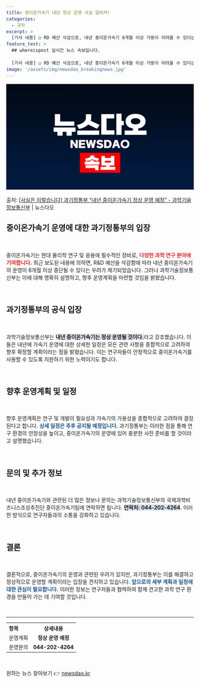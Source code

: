 ```yaml
---
title: 중이온가속기 내년 정상 운영 사실 알려져!
categories:
  - 과학
excerpt: >
  [기사 내용] ○ RD 예산 삭감으로, 내년 중이온가속기 6개월 이상 가동이 어려울 수 있다는 보도 [과기정…
feature_text: >
  ## whereispost 실시간 뉴스 속보입니다.

  [기사 내용] ○ RD 예산 삭감으로, 내년 중이온가속기 6개월 이상 가동이 어려울 수 있다는 보도 [과기정…
image: '/assets/img/newsdao_breakingnews.jpg'
---
```


![뉴스다오 속보](/assets/img/newsdao_breakingnews.jpg)

<p>출처: <a href="https://newsdao.kr/1957" rel="dofollow">[사실은 이렇습니다] 과기정통부 “내년 중이온가속기 정상 운영 예정” - 과학기술정보통신부</a> | 뉴스다오</p>

<h2 data-ke-size="size26">중이온가속기 운영에 대한 과기정통부의 입장</h2>

<p data-ke-size="size16">&nbsp;</p>

중이온가속기는 현대 물리학 연구 및 응용에 필수적인 장비로, <b><span style="color: #ee2323;">다양한 과학 연구 분야에 기여합니다.</span></b> 최근 보도된 내용에 의하면, R&D 예산을 삭감함에 따라 내년 중이온가속기의 운영이 6개월 이상 중단될 수 있다는 우려가 제기되었습니다. 그러나 과학기술정보통신부는 이에 대해 명확히 설명하고, 향후 운영계획을 마련할 것임을 밝혔습니다. 

<p data-ke-size="size16">&nbsp;</p>

<h2 data-ke-size="size26">과기정통부의 공식 입장</h2>

<p data-ke-size="size16">&nbsp;</p>

과학기술정보통신부는 <b><span style="background-color: #21538527;">내년 중이온가속기는 정상 운영될 것이다.</span></b>라고 강조했습니다. 이들은 내년에 가속기 운영에 대한 상세한 일정은 모든 관련 사항을 종합적으로 고려하여 향후 확정할 계획이라는 점을 밝혔습니다. 이는 연구자들이 안정적으로 중이온가속기를 사용할 수 있도록 지원하기 위한 노력이기도 합니다.

<p data-ke-size="size16">&nbsp;</p>

<h2 data-ke-size="size26">향후 운영계획 및 일정</h2>

<p data-ke-size="size16">&nbsp;</p>

향후 운영계획은 연구 및 개발의 필요성과 가속기의 가용성을 종합적으로 고려하여 결정된다고 합니다. <b><span style="color: #1a5490;">상세 일정은 추후 공지될 예정입니다.</span></b> 과기정통부는 이러한 점을 통해 연구 환경의 안정성을 높이고, 중이온가속기의 운영에 있어 충분한 사전 준비를 할 것이라고 설명했습니다.

<p data-ke-size="size16">&nbsp;</p>

<h2 data-ke-size="size26">문의 및 추가 정보</h2>

<p data-ke-size="size16">&nbsp;</p>

내년 중이온가속기와 관련된 더 많은 정보나 문의는 과학기술정보통신부의 국제과학비즈니스조성추진단 중이온가속기팀에 연락하면 됩니다. <b><span style="background-color: #21538527;">연락처: 044-202-4264</span></b>. 이러한 방식으로 연구자들과의 소통을 강화하고 있습니다.

<p data-ke-size="size16">&nbsp;</p>

<h2 data-ke-size="size26">결론</h2>

<p data-ke-size="size16">&nbsp;</p>

결론적으로, 중이온가속기의 운영과 관련된 우려가 있지만, 과기정통부는 이를 해결하고 정상적으로 운영할 계획이라는 입장을 견지하고 있습니다. <b><span style="color: #1a5490;">앞으로의 세부 계획과 일정에 대한 관심이 필요합니다.</span></b> 이러한 정보는 연구자들과 협력하여 함께 견고한 과학 연구 환경을 만들어 가는 데 기여할 것입니다.

<p data-ke-size="size16">&nbsp;</p>

<hr>

<table style="width: 100%;">
    <tr>
        <th style="text-align: left;">항목</th>
        <th style="text-align: center;">상세내용</th>
    </tr>
    <tr>
        <td style="text-align: left;">운영계획</td>
        <td style="text-align: center; height: 17px;"><b>정상 운영 예정</b></td>
    </tr>
    <tr>
        <td style="text-align: left;">운영문의</td>
        <td style="text-align: center; height: 17px;"><b>044-202-4264</b></td>
    </tr>
</table>

<p data-ke-size="size16">&nbsp;</p> 

원하는 뉴스 찾아보기 👉 <a href="https://newsdao.kr" rel="dofollow">newsdao.kr</a>


